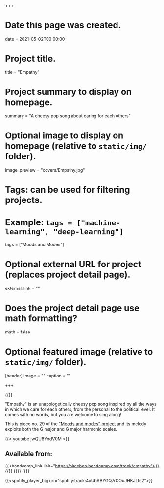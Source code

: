 +++
# Date this page was created.
date = 2021-05-02T00:00:00

# Project title.
title = "Empathy"

# Project summary to display on homepage.
summary = "A cheesy pop song about caring for each others"

# Optional image to display on homepage (relative to `static/img/` folder).
image_preview = "covers/Empathy.jpg"

# Tags: can be used for filtering projects.
# Example: `tags = ["machine-learning", "deep-learning"]`
tags = ["Moods and Modes"]

# Optional external URL for project (replaces project detail page).
external_link = ""

# Does the project detail page use math formatting?
math = false

# Optional featured image (relative to `static/img/` folder).
[header]
image = ""
caption = ""

+++

{{<bandcamp title="Empathy" track="966799589" link="https://skeeboo.bandcamp.com/track/empathy">}}

"Empathy" is an unapologetically cheesy pop song inspired  by all the ways in which we care for each others, from the personal to the political level. It comes with no words, but you are welcome to sing along!

This is piece no. 29 of the ["Moods and modes" project](/post/moods_and_modes) and its melody exploits both the G major and G major harmonic scales.

{{< youtube jwQU8YndV0M >}}

## Available from:

{{<bandcamp_link link="https://skeeboo.bandcamp.com/track/empathy">}}
{{<spotify link="https://open.spotify.com/track/4xUbABYGQ7rCOuJHKJLte2">}}
{{<itunes link="https://music.apple.com/us/album/empathy-single/1563611671">}}
{{<globe link="https://song.link/kbgqhkfwjcn83">}}

{{<spotify_player_big uri="spotify:track:4xUbABYGQ7rCOuJHKJLte2">}}
